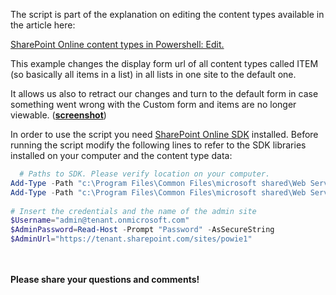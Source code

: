 The script is part of the explanation on editing the content types available in the article here:

[SharePoint Online content types in Powershell: Edit.](https://social.technet.microsoft.com/wiki/contents/articles/31444.sharepoint-online-content-types-in-powershell-edit.aspx)

This example changes the display form url of all content types called ITEM (so basically all items in a list) in all lists in one site to the default one.

 It allows us also to retract our changes and turn to the default form in case something went wrong with the Custom form and items are no longer viewable. (**[screenshot](https://github.com/PowershellScripts/AllGalleryScriptsSamples/blob/develop/Content%20Types/Display%20Forms/Unable%20to%20view%20items-%20modify%20the%20DisplayFormUrl%20back%20to%20default%20one/DisplayFormUrl4.png)**)
 

In order to use the script you need [SharePoint Online SDK](https://www.microsoft.com/en-us/download/details.aspx?id=42038) installed. Before running the script modify the following lines to refer to the SDK libraries installed on your computer and the content type data:

 

```PowerShell
  # Paths to SDK. Please verify location on your computer. 
Add-Type -Path "c:\Program Files\Common Files\microsoft shared\Web Server Extensions\15\ISAPI\Microsoft.SharePoint.Client.dll"  
Add-Type -Path "c:\Program Files\Common Files\microsoft shared\Web Server Extensions\15\ISAPI\Microsoft.SharePoint.Client.Runtime.dll"  
 
# Insert the credentials and the name of the admin site 
$Username="admin@tenant.onmicrosoft.com" 
$AdminPassword=Read-Host -Prompt "Password" -AsSecureString 
$AdminUrl="https://tenant.sharepoint.com/sites/powie1"
``` 
 

 
<br/><br/>
<b>Please share your questions and comments!</b>
